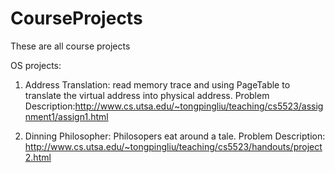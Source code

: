 # CourseProjects
These are all course projects

OS projects:
1. Address Translation: read memory trace and using PageTable to translate the virtual address into physical address.
   Problem Description:http://www.cs.utsa.edu/~tongpingliu/teaching/cs5523/assignment1/assign1.html

2. Dinning Philosopher: Philosopers eat around a tale.
   Problem Description: http://www.cs.utsa.edu/~tongpingliu/teaching/cs5523/handouts/project2.html
